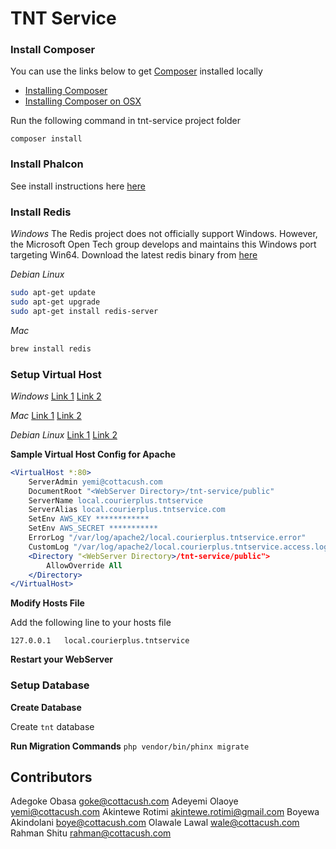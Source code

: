 TNT Service
==========

### Install Composer
You can use the links below to get [Composer](https://getcomposer.org) installed locally
- [Installing Composer](https://getcomposer.org/doc/00-intro.md)
- [Installing Composer on OSX](http://www.abeautifulsite.net/installing-composer-on-os-x/)

Run the following command in tnt-service project folder

`composer install`

### Install Phalcon
See install instructions here [here](https://docs.phalconphp.com/en/latest/reference/install.html)


### Install Redis
*Windows*
The Redis project does not officially support Windows. However, the Microsoft Open Tech group develops and maintains this Windows port targeting Win64.
Download the latest redis binary from [here](https://github.com/MSOpenTech/redis/releases)

*Debian Linux*

```bash
sudo apt-get update
sudo apt-get upgrade 
sudo apt-get install redis-server
```

*Mac*

```bash
brew install redis
```

### Setup Virtual Host
*Windows*
[Link 1](http://foundationphp.com/tutorials/apache_vhosts.php)
[Link 2](https://www.kristengrote.com/blog/articles/how-to-set-up-virtual-hosts-using-wamp)

*Mac*
[Link 1](http://coolestguidesontheplanet.com/set-virtual-hosts-apache-mac-osx-10-9-mavericks-osx-10-8-mountain-lion/)
[Link 2](http://coolestguidesontheplanet.com/set-virtual-hosts-apache-mac-osx-10-10-yosemite/)

*Debian Linux*
[Link 1](https://www.digitalocean.com/community/tutorials/how-to-set-up-apache-virtual-hosts-on-ubuntu-14-04-lts)
[Link 2](http://www.unixmen.com/setup-apache-virtual-hosts-on-ubuntu-15-04/)


**Sample Virtual Host Config for Apache**
```apache
<VirtualHost *:80>
    ServerAdmin yemi@cottacush.com
    DocumentRoot "<WebServer Directory>/tnt-service/public"
    ServerName local.courierplus.tntservice
    ServerAlias local.courierplus.tntservice.com
    SetEnv AWS_KEY ************
    SetEnv AWS_SECRET ***********
    ErrorLog "/var/log/apache2/local.courierplus.tntservice.error"
    CustomLog "/var/log/apache2/local.courierplus.tntservice.access.log" common
    <Directory "<WebServer Directory>/tnt-service/public">
        AllowOverride All
    </Directory>
</VirtualHost>
```
**Modify Hosts File**

Add the following line to your hosts file 

`127.0.0.1   local.courierplus.tntservice`


**Restart your WebServer**


### Setup Database

**Create Database**

Create `tnt` database

**Run Migration Commands**
`php vendor/bin/phinx migrate`


Contributors
------------
Adegoke Obasa <goke@cottacush.com>
Adeyemi Olaoye <yemi@cottacush.com>
Akintewe Rotimi <akintewe.rotimi@gmail.com>
Boyewa Akindolani <boye@cottacush.com>
Olawale Lawal <wale@cottacush.com>
Rahman Shitu <rahman@cottacush.com>


